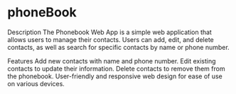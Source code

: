 # phoneBook

Description
The Phonebook Web App is a simple web application that allows users to manage their contacts. Users can add, edit, and delete contacts, as well as search for specific contacts by name or phone number.

Features
Add new contacts with name and phone number.
Edit existing contacts to update their information.
Delete contacts to remove them from the phonebook.
User-friendly and responsive web design for ease of use on various devices.
